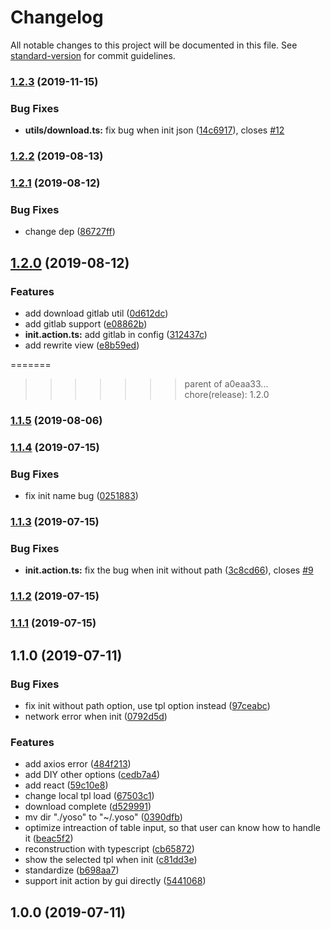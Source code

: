 # Changelog

All notable changes to this project will be documented in this file. See [standard-version](https://github.com/conventional-changelog/standard-version) for commit guidelines.

### [1.2.3](https://github.com/Linjovi/yoso/compare/v1.2.2...v1.2.3) (2019-11-15)


### Bug Fixes

* **utils/download.ts:** fix bug when init json ([14c6917](https://github.com/Linjovi/yoso/commit/14c6917)), closes [#12](https://github.com/Linjovi/yoso/issues/12)



### [1.2.2](https://github.com/Linjovi/yoso/compare/v1.2.1...v1.2.2) (2019-08-13)



### [1.2.1](https://github.com/Linjovi/yoso/compare/v1.2.0...v1.2.1) (2019-08-12)


### Bug Fixes

* change dep ([86727ff](https://github.com/Linjovi/yoso/commit/86727ff))



## [1.2.0](https://github.com/Linjovi/yoso/compare/v1.1.5...v1.2.0) (2019-08-12)


### Features

* add download gitlab util ([0d612dc](https://github.com/Linjovi/yoso/commit/0d612dc))
* add gitlab support ([e08862b](https://github.com/Linjovi/yoso/commit/e08862b))
* **init.action.ts:** add gitlab in config ([312437c](https://github.com/Linjovi/yoso/commit/312437c))
* add rewrite view ([e8b59ed](https://github.com/Linjovi/yoso/commit/e8b59ed))




=======
>>>>>>> parent of a0eaa33... chore(release): 1.2.0
### [1.1.5](https://github.com/Linjovi/yoso/compare/v1.1.4...v1.1.5) (2019-08-06)



### [1.1.4](https://github.com/Linjovi/yoso/compare/v1.1.3...v1.1.4) (2019-07-15)


### Bug Fixes

* fix init name bug ([0251883](https://github.com/Linjovi/yoso/commit/0251883))



### [1.1.3](https://github.com/Linjovi/yoso/compare/v1.1.2...v1.1.3) (2019-07-15)


### Bug Fixes

* **init.action.ts:** fix the bug when init without path ([3c8cd66](https://github.com/Linjovi/yoso/commit/3c8cd66)), closes [#9](https://github.com/Linjovi/yoso/issues/9)



### [1.1.2](https://github.com/Linjovi/yoso/compare/v1.1.1...v1.1.2) (2019-07-15)



### [1.1.1](https://github.com/Linjovi/yoso/compare/v1.1.0...v1.1.1) (2019-07-15)



## 1.1.0 (2019-07-11)


### Bug Fixes

* fix init without path option, use tpl option instead ([97ceabc](https://github.com/Linjovi/yoso/commit/97ceabc))
* network error when init ([0792d5d](https://github.com/Linjovi/yoso/commit/0792d5d))


### Features

* add axios error ([484f213](https://github.com/Linjovi/yoso/commit/484f213))
* add DIY other options ([cedb7a4](https://github.com/Linjovi/yoso/commit/cedb7a4))
* add react ([59c10e8](https://github.com/Linjovi/yoso/commit/59c10e8))
* change local tpl load ([67503c1](https://github.com/Linjovi/yoso/commit/67503c1))
* download complete ([d529991](https://github.com/Linjovi/yoso/commit/d529991))
* mv dir "./yoso" to "~/.yoso" ([0390dfb](https://github.com/Linjovi/yoso/commit/0390dfb))
* optimize intreaction of table input, so that user can know how to handle it ([beac5f2](https://github.com/Linjovi/yoso/commit/beac5f2))
* reconstruction with typescript ([cb65872](https://github.com/Linjovi/yoso/commit/cb65872))
* show the selected tpl when init ([c81dd3e](https://github.com/Linjovi/yoso/commit/c81dd3e))
* standardize ([b698aa7](https://github.com/Linjovi/yoso/commit/b698aa7))
* support init action by gui directly ([5441068](https://github.com/Linjovi/yoso/commit/5441068))



## 1.0.0 (2019-07-11)
